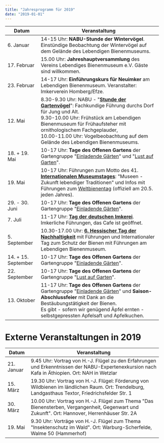 ```yaml
---
title: "Jahresprogramm für 2019"
date: "2019-01-01"
---
```

| Datum | Veranstaltung |
|----|----|
| 6. Januar | 14-15 Uhr: __NABU-Stunde der Wintervögel__. Einstündige Beobachtung der Wintervögel auf dem Gelände des Lebendigen Bienenmuseums. |
| 17. Februar |15.00 Uhr: __Jahreshauptversammlung__ des Vereins Lebendiges Bienenmuseum e.V. Gäste sind willkommen. |
| 23. Februar | 14-17 Uhr: __Einführungskurs für Neuimker__ am Lebendigen Bienenmuseum. Veranstalter: Imkerverein Homberg/Efze. |
| 12. Mai | 8.30-9.30 Uhr: NABU - "[__Stunde der Gartenvögel__](http://www.stunde-der-gartenvoegel.de/)": Fachkundige Führung durchs Dorf für Jung und Alt.<br>  9.30-10.00 Uhr: Frühstück am Lebendigen Bienenmuseum für Frühaufsteher mit ornithologischem Fachgeplauder,<br>  10.00-11.00 Uhr: Vogelbeobachtung auf dem Gelände des Lebendigen Bienenmuseums. |
| 18. + 19. Mai | 10-17 Uhr: __Tage des Offenen Gartens__ der Gartengruppe "[Einladende Gärten](http://www.lebendiges-bienenmuseum.de/einladga.htm)" und "[Lust auf Garten](https://lust-auf-garten.jimdo.com/)". |
| 19. Mai | 10-17 Uhr: Führungen zum Motto des 41. [__Internationalen Museumstages__](http://www.museumstag.de/): "Museen - Zukunft lebendiger Traditionen" und Infos mit Führungen zum [Weltbienentag](http://www.weltbienentag.de/) (offiziell am 20.5. jeden Jahres). |
| 29. - 30. Juni | 10-17 Uhr: __Tage des Offenen Gartens__ der Gartengruppe "[Einladende Gärten](http://www.lebendiges-bienenmuseum.de/einladga.htm)". |
| 7. Juli | 11-17 Uhr: [__Tag der deutschen Imkerei__](http://www.honig-verband.de/event/tag-der-deutschen-imkerei-2019). Imkerliche Führungen, das Cafe ist geöffnet. |
| 5. September | 10.30-17.00 Uhr: [__6. Hessischer Tag der Nachhaltigkeit__](http://www.hessen-nachhaltig.de/de/hessischer_tag_der_nachhaltigkeit.html) mit Führungen und Internationaler Tag zum Schutz der Bienen mit Führungen am Lebendigen Bienenmuseum. |
| 14. + 15. September | 10-17 Uhr: __Tage des Offenen Gartens__ der Gartengruppe "[Einladende Gärten](http://www.lebendiges-bienenmuseum.de/einladga.htm)". |
| 22. September | 10-17 Uhr: __Tage des Offenen Gartens__ der Gartengruppe "[Lust auf Garten](https://lust-auf-garten.jimdo.com/)". |
| 13. Oktober | 11-17 Uhr: __Tage des Offenen Gartens__ der Gartengruppe "[Einladende Gärten](http://www.lebendiges-bienenmuseum.de/einladga.htm)" und __Saison-Abschlussfeier__ mit Dank an die Bestäubungstätigkeit der Bienen.<br>  Es gibt - sofern wir genügend Äpfel ernten - selbstgepressten Apfelsaft und Apfelkuchen. |

# Externe Veranstaltungen in 2019

| Datum | Veranstaltung |
|----|----|
| 21. Januar | 9.45 Uhr: Vortrag von H.-J. Flügel zu den Erfahrungen und Erkenntnissen der NABU-Expertenexkursion nach Kafa in Äthiopien. Ort: NAH in Wetzlar |
| 15. März | 19.30 Uhr: Vortrag von H.-J. Flügel: Förderung von Wildbienen im ländlichen Raum. Ort: Trendelburg, Landgasthaus Textor, Friedrichsfelder Str. 1 |
| 30. März | 10.00 Uhr: Vortrag von H.-J. Flügel zum Thema "Das Bienensterben, Vergangenheit, Gegenwart und Zukunft". Ort: Hannover, Herrenhäuser Str. 2A |
| 19. Mai | 9.30 Uhr: Vorträge von H.-J. Flügel zum Thema "Insektenschutz im Wald". Ort: Warburg-Scherfelde, Walme 50 (Hammerhof) |